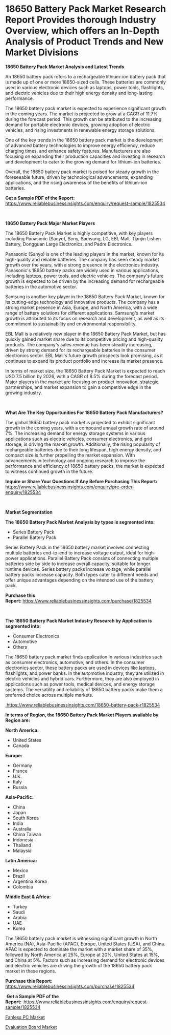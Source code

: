 <p><h1>18650 Battery Pack Market Research Report Provides thorough Industry Overview, which offers an In-Depth Analysis of Product Trends and New Market Divisions</h1></p><p><strong>18650 Battery Pack Market Analysis and Latest Trends</strong></p>
<p><p>An 18650 battery pack refers to a rechargeable lithium-ion battery pack that is made up of one or more 18650-sized cells. These batteries are commonly used in various electronic devices such as laptops, power tools, flashlights, and electric vehicles due to their high energy density and long-lasting performance.</p><p>The 18650 battery pack market is expected to experience significant growth in the coming years. The market is projected to grow at a CAGR of 11.7% during the forecast period. This growth can be attributed to the increasing demand for portable electronic devices, growing adoption of electric vehicles, and rising investments in renewable energy storage solutions.</p><p>One of the key trends in the 18650 battery pack market is the development of advanced battery technologies to improve energy efficiency, reduce charging times, and enhance safety features. Manufacturers are also focusing on expanding their production capacities and investing in research and development to cater to the growing demand for lithium-ion batteries.</p><p>Overall, the 18650 battery pack market is poised for steady growth in the foreseeable future, driven by technological advancements, expanding applications, and the rising awareness of the benefits of lithium-ion batteries.</p></p>
<p><strong>Get a Sample PDF of the Report:&nbsp;</strong> <a href="https://www.reliablebusinessinsights.com/enquiry/request-sample/1825534">https://www.reliablebusinessinsights.com/enquiry/request-sample/1825534</a></p>
<p>&nbsp;</p>
<p><strong>18650 Battery Pack Major Market Players</strong></p>
<p><p>The 18650 Battery Pack Market is highly competitive, with key players including Panasonic (Sanyo), Sony, Samsung, LG, EBL Mall, Tianjin Lishen Battery, Dongguan Large Electronics, and Padre Electronics. </p><p>Panasonic (Sanyo) is one of the leading players in the market, known for its high-quality and reliable batteries. The company has seen steady market growth over the years, with a strong presence in the electronics industry. Panasonic's 18650 battery packs are widely used in various applications, including laptops, power tools, and electric vehicles. The company's future growth is expected to be driven by the increasing demand for rechargeable batteries in the automotive sector.</p><p>Samsung is another key player in the 18650 Battery Pack Market, known for its cutting-edge technology and innovative products. The company has a strong market presence in Asia, Europe, and North America, with a wide range of battery solutions for different applications. Samsung's market growth is attributed to its focus on research and development, as well as its commitment to sustainability and environmental responsibility.</p><p>EBL Mall is a relatively new player in the 18650 Battery Pack Market, but has quickly gained market share due to its competitive pricing and high-quality products. The company's sales revenue has been steadily increasing, driven by strong demand for its rechargeable batteries in the consumer electronics sector. EBL Mall's future growth prospects look promising, as it continues to expand its product portfolio and increase its market presence.</p><p>In terms of market size, the 18650 Battery Pack Market is expected to reach USD 7.5 billion by 2026, with a CAGR of 8.5% during the forecast period. Major players in the market are focusing on product innovation, strategic partnerships, and market expansion to gain a competitive edge in the growing industry.</p></p>
<p>&nbsp;</p>
<p><strong>What Are The Key Opportunities For 18650 Battery Pack Manufacturers?</strong></p>
<p><p>The global 18650 battery pack market is projected to exhibit significant growth in the coming years, with a compound annual growth rate of around 7%. The increasing demand for energy storage systems in various applications such as electric vehicles, consumer electronics, and grid storage, is driving the market growth. Additionally, the rising popularity of rechargeable batteries due to their long lifespan, high energy density, and compact size is further propelling the market expansion. With advancements in technology and ongoing research to improve the performance and efficiency of 18650 battery packs, the market is expected to witness continued growth in the future.</p></p>
<p><strong>Inquire or Share Your Questions If Any Before Purchasing This Report:</strong> <a href="https://www.reliablebusinessinsights.com/enquiry/pre-order-enquiry/1825534">https://www.reliablebusinessinsights.com/enquiry/pre-order-enquiry/1825534</a></p>
<p>&nbsp;</p>
<p><strong>Market Segmentation</strong></p>
<p><strong>The 18650 Battery Pack Market Analysis by types is segmented into:</strong></p>
<p><ul><li>Series Battery Pack</li><li>Parallel Battery Pack</li></ul></p>
<p><p>Series Battery Pack in the 18650 battery market involves connecting multiple batteries end-to-end to increase voltage output, ideal for high-power applications. Parallel Battery Pack consists of connecting multiple batteries side by side to increase overall capacity, suitable for longer runtime devices. Series battery packs increase voltage, while parallel battery packs increase capacity. Both types cater to different needs and offer unique advantages depending on the intended use of the battery pack.</p></p>
<p><strong>Purchase this Report:&nbsp;</strong><a href="https://www.reliablebusinessinsights.com/purchase/1825534">https://www.reliablebusinessinsights.com/purchase/1825534</a></p>
<p>&nbsp;</p>
<p><strong>The 18650 Battery Pack Market Industry Research by Application is segmented into:</strong></p>
<p><ul><li>Consumer Electronics</li><li>Automotive</li><li>Others</li></ul></p>
<p><p>The 18650 battery pack market finds application in various industries such as consumer electronics, automotive, and others. In the consumer electronics sector, these battery packs are used in devices like laptops, flashlights, and power banks. In the automotive industry, they are utilized in electric vehicles and hybrid cars. Furthermore, they are also employed in applications such as power tools, medical devices, and energy storage systems. The versatility and reliability of 18650 battery packs make them a preferred choice across multiple markets.</p></p>
<p><a href="https://www.reliablebusinessinsights.com/18650-battery-pack-r1825534">&nbsp;https://www.reliablebusinessinsights.com/18650-battery-pack-r1825534</a></p>
<p><strong>In terms of Region, the 18650 Battery Pack Market Players available by Region are:</strong></p>
<p>
    <p> <strong> North America: </strong>
        <ul>
            <li>United States</li>
            <li>Canada</li>
        </ul>
        </p> 
    <p> <strong> Europe: </strong>
        <ul>
            <li>Germany</li>
            <li>France</li>
            <li>U.K.</li>
            <li>Italy</li>
            <li>Russia</li>
        </ul>
        </p> 
    <p> <strong> Asia-Pacific: </strong>
        <ul>
            <li>China</li>
            <li>Japan</li>
            <li>South Korea</li>
            <li>India</li>
            <li>Australia</li>
            <li>China Taiwan</li>
            <li>Indonesia</li>
            <li>Thailand</li>
            <li>Malaysia</li>
        </ul>
        </p> 
    <p> <strong> Latin America: </strong>
        <ul>
            <li>Mexico</li>
            <li>Brazil</li>
            <li>Argentina Korea</li>
            <li>Colombia</li>
        </ul>
        </p> 
    <p> <strong> Middle East & Africa: </strong>
        <ul>
            <li>Turkey</li>
            <li>Saudi</li>
            <li>Arabia</li>
            <li>UAE</li>
            <li>Korea</li>
        </ul>
    </p>
    </p>
<p><p>The 18650 battery pack market is witnessing significant growth in North America (NA), Asia-Pacific (APAC), Europe, United States (USA), and China. APAC is expected to dominate the market with a market share of 35%, followed by North America at 25%, Europe at 20%, United States at 15%, and China at 5%. Factors such as increasing demand for electronic devices and electric vehicles are driving the growth of the 18650 battery pack market in these regions.</p></p>
<p><strong>Purchase this Report: </strong><a href="https://www.reliablebusinessinsights.com/purchase/1825534">https://www.reliablebusinessinsights.com/purchase/1825534</a></p>
<p>&nbsp;<strong>Get a Sample PDF of the Report:&nbsp;&nbsp;</strong><a href="https://www.reliablebusinessinsights.com/enquiry/request-sample/1825534">https://www.reliablebusinessinsights.com/enquiry/request-sample/1825534</a></p>
<p><strong></strong></p>
<p><p><a href="https://github.com/ernidarwin455/Market-Research-Report-List-1/blob/main/fanless-pc-market.md">Fanless PC Market</a></p><p><a href="https://github.com/sajonf007/Market-Research-Report-List-1/blob/main/evaluation-board-market.md">Evaluation Board Market</a></p></p>